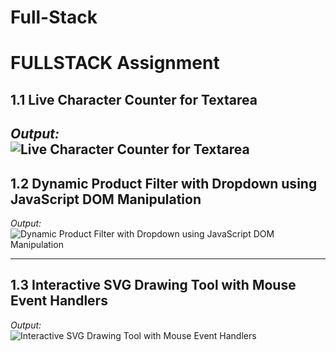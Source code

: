 # Full-Stack
# FULLSTACK Assignment

## 1.1 Live Character Counter for Textarea 
*Output:*  
![Live Character Counter for Textarea](https://github.com/user-attachments/assets/f398b1ab-7967-467d-906a-674e3308e4a2)
---

## 1.2 Dynamic Product Filter with Dropdown using JavaScript DOM Manipulation  
*Output:*  
![Dynamic Product Filter with Dropdown using JavaScript DOM Manipulation](https://github.com/user-attachments/assets/0e261b0e-6be3-4e4a-9dfb-adb0c91d4bb7)

---

## 1.3 Interactive SVG Drawing Tool with Mouse Event Handlers  
*Output:*  
![Interactive SVG Drawing Tool with Mouse Event Handlers](https://github.com/user-attachments/assets/644b9317-2cde-458f-a790-1a34b3f8e4d9)
